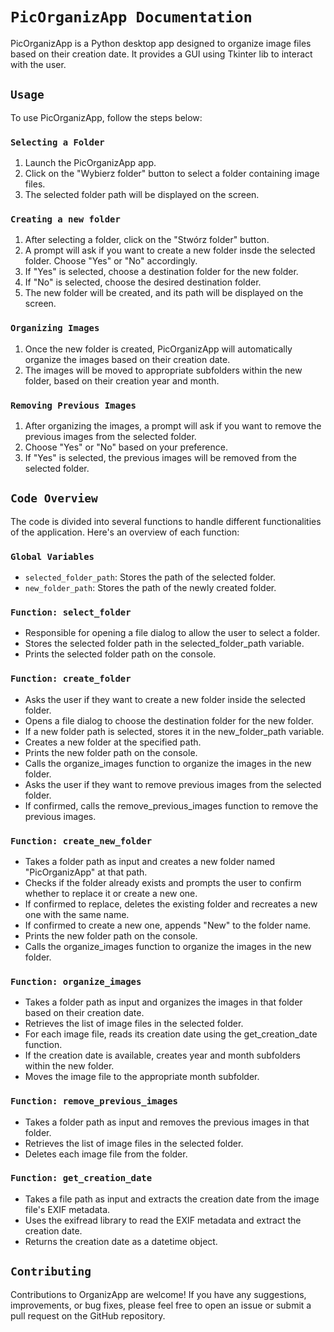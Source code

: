 # `PicOrganizApp Documentation`
PicOrganizApp is a Python desktop app designed to organize image files based on their creation date. It provides a GUI using Tkinter lib to interact with the user. 
## `Usage`
To use PicOrganizApp, follow the steps below:
### `Selecting a Folder`
1. Launch the PicOrganizApp app. 
2. Click on the "Wybierz folder" button to select a folder containing image files. 
3. The selected folder path will be displayed on the screen. 
### `Creating a new folder`
1. After selecting a folder, click on the "Stwórz folder" button. 
2. A prompt will ask if you want to create a new folder insde the selected folder. Choose "Yes" or "No" accordingly. 
3. If "Yes" is selected, choose a destination folder for the new folder.
4. If "No" is selected, choose the desired destination folder. 
5. The new folder will be created, and its path will be displayed on the screen. 
### `Organizing Images`
1. Once the new folder is created, PicOrganizApp will automatically organize the images based on their creation date. 
2. The images will be moved to appropriate subfolders within the new folder, based on their creation year and month. 
### `Removing Previous Images`
1. After organizing the images, a prompt will ask if you want to remove the previous images from the selected folder. 
2. Choose "Yes" or "No" based on your preference. 
3. If "Yes" is selected, the previous images will be removed from the selected folder. 
## `Code Overview`
The code is divided into several functions to handle different functionalities of the application. Here's an overview of each function:

### `Global Variables`
* `selected_folder_path`: Stores the path of the selected folder.
* `new_folder_path`: Stores the path of the newly created folder.
### `Function: select_folder`
* Responsible for opening a file dialog to allow the user to select a folder.
* Stores the selected folder path in the selected_folder_path variable.
* Prints the selected folder path on the console.
### `Function: create_folder`
* Asks the user if they want to create a new folder inside the selected folder.
* Opens a file dialog to choose the destination folder for the new folder.
* If a new folder path is selected, stores it in the new_folder_path variable.
* Creates a new folder at the specified path.
* Prints the new folder path on the console.
* Calls the organize_images function to organize the images in the new folder.
* Asks the user if they want to remove previous images from the selected folder.
* If confirmed, calls the remove_previous_images function to remove the previous images.
### `Function: create_new_folder`
* Takes a folder path as input and creates a new folder named "PicOrganizApp" at that path.
* Checks if the folder already exists and prompts the user to confirm whether to replace it or create a new one.
* If confirmed to replace, deletes the existing folder and recreates a new one with the same name.
* If confirmed to create a new one, appends "New" to the folder name.
* Prints the new folder path on the console.
* Calls the organize_images function to organize the images in the new folder.
### `Function: organize_images`
* Takes a folder path as input and organizes the images in that folder based on their creation date.
* Retrieves the list of image files in the selected folder.
* For each image file, reads its creation date using the get_creation_date function.
* If the creation date is available, creates year and month subfolders within the new folder.
* Moves the image file to the appropriate month subfolder.
### `Function: remove_previous_images`
* Takes a folder path as input and removes the previous images in that folder.
* Retrieves the list of image files in the selected folder.
* Deletes each image file from the folder.
### `Function: get_creation_date`
* Takes a file path as input and extracts the creation date from the image file's EXIF metadata.
* Uses the exifread library to read the EXIF metadata and extract the creation date.
* Returns the creation date as a datetime object.
## `Contributing`
Contributions to OrganizApp are welcome! If you have any suggestions, improvements, or bug fixes, please feel free to open an issue or submit a pull request on the GitHub repository.
